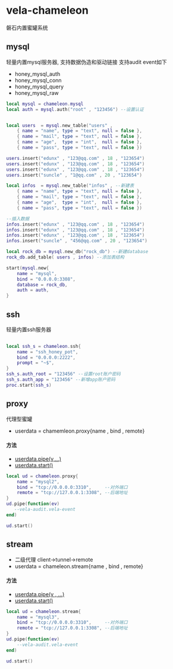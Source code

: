 # vela-chameleon
磐石内置蜜罐系统

## mysql 
轻量内置mysql服务器, 支持数据伪造和驱动链接 支持audit event如下
- honey_mysql_auth
- honey_mysql_conn
- honey_mysql_query
- honey_mysql_raw
```lua
local mysql = chameleon.mysql
local auth = mysql.auth("root" , "123456") --设置认证


local users  = mysql.new_table("users" ,
    { name = "name", type = "text", null = false },
    { name = "mail", type = "text", null = false },
    { name = "age",  type = "int",  null = false },
    { name = "pass", type = "text", null = false })

users.insert("edunx" , "123@qq.com" , 18 , "123654")
users.insert("edunx" , "123@qq.com" , 18 , "123654")
users.insert("edunx" , "123@qq.com" , 18 , "123654")
users.insert("suncle" , "1@qq.com" , 20 , "123654")

local infos  = mysql.new_table("infos" , --新建表
    { name = "name", type = "text", null = false },
    { name = "mail", type = "text", null = false },
    { name = "age",  type = "int",  null = false },
    { name = "pass", type = "text", null = false })

--插入数据
infos.insert("edunx" , "123@qq.com" , 18 , "123654")
infos.insert("edunx" , "123@qq.com" , 18 , "123654")
infos.insert("edunx" , "123@qq.com" , 18 , "123654")
infos.insert("suncle" , "456@qq.com" , 20 , "123654")

local rock_db = mysql.new_db("rock_db") --新建database
rock_db.add_table( users , infos) --添加表结构

start(mysql.new{
    name = "mysql", 
    bind = "0.0.0.0:3308",
    database = rock_db,
    auth = auth,
}
```

## ssh
轻量内置ssh服务器
```lua
    
local ssh_s = chameleon.ssh{
    name = "ssh_honey_pot",
    bind = "0.0.0.0:2222",
    prompt = "~$",
}
ssh_s.auth_root = "123456" --设置root账户密码
ssh_s.auth_app = "123456" --新增app账户密码
proc.start(ssh_s)

```

## proxy
代理型蜜罐
- userdata = chamemleon.proxy{name , bind , remote}
#### 方法
- [userdata.pipe(v,...)]()
- [userdata.start()]()
```lua
local ud = chameleon.proxy{
    name = "mysql2",
    bind = "tcp://0.0.0.0:3310",     --对外端口
    remote = "tcp://127.0.0.1:3308", --后端地址
}
ud.pipe(function(ev) 
   --vela-audit.vela-event 
end)

ud.start()
```

## stream
- 二级代理 client->tunnel->remote
- userdata = chameleon.stream{name , bind , remote} 
#### 方法
- [userdata.pipe(v , ...)]()
- [userdata.start()]()
```lua
local ud = chameleon.stream{
    name = "mysql3",
    bind = "tcp://0.0.0.0:3310",     --对外端口
    remote = "tcp://127.0.0.1:3308", --后端地址
}
ud.pipe(function(ev)
    --vela-audit.vela-event 
end)

ud.start()
```